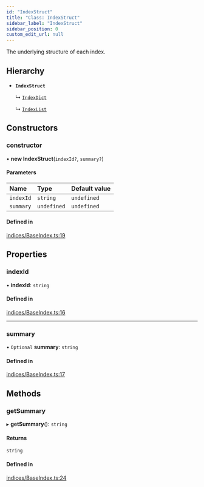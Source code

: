 ```yaml
---
id: "IndexStruct"
title: "Class: IndexStruct"
sidebar_label: "IndexStruct"
sidebar_position: 0
custom_edit_url: null
---
```


The underlying structure of each index.

## Hierarchy

- **`IndexStruct`**

  ↳ [`IndexDict`](IndexDict.md)

  ↳ [`IndexList`](IndexList.md)

## Constructors

### constructor

• **new IndexStruct**(`indexId?`, `summary?`)

#### Parameters

| Name | Type | Default value |
| :------ | :------ | :------ |
| `indexId` | `string` | `undefined` |
| `summary` | `undefined` | `undefined` |

#### Defined in

[indices/BaseIndex.ts:19](https://github.com/run-llama/LlamaIndexTS/blob/2db8a8c/packages/core/src/indices/BaseIndex.ts#L19)

## Properties

### indexId

• **indexId**: `string`

#### Defined in

[indices/BaseIndex.ts:16](https://github.com/run-llama/LlamaIndexTS/blob/2db8a8c/packages/core/src/indices/BaseIndex.ts#L16)

___

### summary

• `Optional` **summary**: `string`

#### Defined in

[indices/BaseIndex.ts:17](https://github.com/run-llama/LlamaIndexTS/blob/2db8a8c/packages/core/src/indices/BaseIndex.ts#L17)

## Methods

### getSummary

▸ **getSummary**(): `string`

#### Returns

`string`

#### Defined in

[indices/BaseIndex.ts:24](https://github.com/run-llama/LlamaIndexTS/blob/2db8a8c/packages/core/src/indices/BaseIndex.ts#L24)

